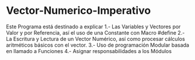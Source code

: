 # Vector-Numerico-Imperativo
Este Programa está destinado a explicar
1.- Las Variables y Vectores por Valor y por Referencia, así el uso de una Constante con Macro #define
2.- La Escritura y Lectura de un Vector Numérico, así como procesar cálculos aritméticos básicos con el vector.
3.- Uso de programación Modular basada en llamado a Funciones
4.- Asignar responsabilidades a los Módulos
